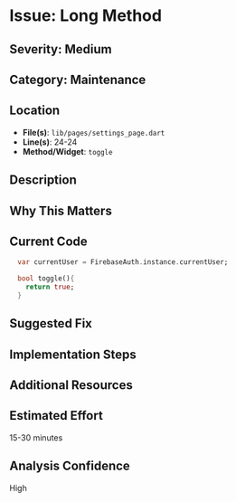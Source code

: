 # Issue: Long Method

## Severity: Medium

## Category: Maintenance

## Location
- **File(s)**: `lib/pages/settings_page.dart`
- **Line(s)**: 24-24
- **Method/Widget**: `toggle`

## Description


## Why This Matters


## Current Code
```dart
  var currentUser = FirebaseAuth.instance.currentUser;

  bool toggle(){
    return true;
  }

```

## Suggested Fix


## Implementation Steps


## Additional Resources


## Estimated Effort
15-30 minutes

## Analysis Confidence
High
